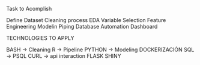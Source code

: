 Task to Acomplish

Define Dataset
Cleaning process
EDA
Variable Selection
Feature Engineering
Modelin
Piping
Database
Automation
Dashboard


TECHNOLOGIES TO APPLY

BASH -> Cleaning
R -> Pipeline
PYTHON -> Modeling
DOCKERIZACIÓN
SQL -> PSQL
CURL -> api interaction
FLASK
SHINY

